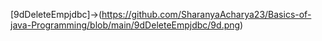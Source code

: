 
[9dDeleteEmpjdbc]->(https://github.com/SharanyaAcharya23/Basics-of-java-Programming/blob/main/9dDeleteEmpjdbc/9d.png)
